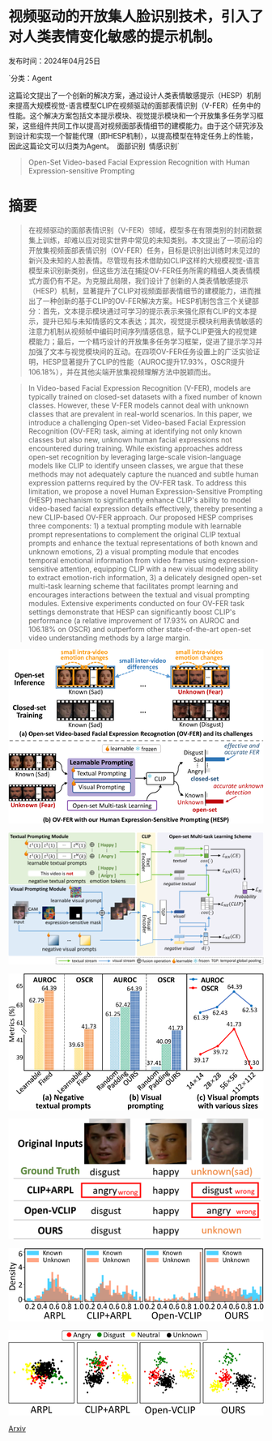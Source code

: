 # 视频驱动的开放集人脸识别技术，引入了对人类表情变化敏感的提示机制。

发布时间：2024年04月25日

`分类：Agent

这篇论文提出了一个创新的解决方案，通过设计人类表情敏感提示（HESP）机制来提高大规模视觉-语言模型CLIP在视频驱动的面部表情识别（V-FER）任务中的性能。这个解决方案包括文本提示模块、视觉提示模块和一个开放集多任务学习框架，这些组件共同工作以提高对视频面部表情细节的建模能力。由于这个研究涉及到设计和实现一个智能代理（即HESP机制），以提高模型在特定任务上的性能，因此这篇论文可以归类为Agent。` `面部识别` `情感识别`

> Open-Set Video-based Facial Expression Recognition with Human Expression-sensitive Prompting

# 摘要

> 在视频驱动的面部表情识别（V-FER）领域，模型多在有限类别的封闭数据集上训练，却难以应对现实世界中常见的未知类别。本文提出了一项前沿的开放集视频面部表情识别（OV-FER）任务，目标是识别出训练时未见过的新兴及未知的人脸表情。尽管现有技术借助如CLIP这样的大规模视觉-语言模型来识别新类别，但这些方法在捕捉OV-FER任务所需的精细人类表情模式方面仍有不足。为克服此局限，我们设计了创新的人类表情敏感提示（HESP）机制，显著提升了CLIP对视频面部表情细节的建模能力，进而推出了一种创新的基于CLIP的OV-FER解决方案。HESP机制包含三个关键部分：首先，文本提示模块通过可学习的提示表示来强化原有CLIP的文本提示，提升已知与未知情感的文本表达；其次，视觉提示模块利用表情敏感的注意力机制从视频帧中编码时间序列情感信息，赋予CLIP更强大的视觉建模能力；最后，一个精巧设计的开放集多任务学习框架，促进了提示学习并加强了文本与视觉模块间的互动。在四项OV-FER任务设置上的广泛实验证明，HESP显著提升了CLIP的性能（AUROC提升17.93%，OSCR提升106.18%），并在其他尖端开放集视频理解方法中脱颖而出。

> In Video-based Facial Expression Recognition (V-FER), models are typically trained on closed-set datasets with a fixed number of known classes. However, these V-FER models cannot deal with unknown classes that are prevalent in real-world scenarios. In this paper, we introduce a challenging Open-set Video-based Facial Expression Recognition (OV-FER) task, aiming at identifying not only known classes but also new, unknown human facial expressions not encountered during training. While existing approaches address open-set recognition by leveraging large-scale vision-language models like CLIP to identify unseen classes, we argue that these methods may not adequately capture the nuanced and subtle human expression patterns required by the OV-FER task. To address this limitation, we propose a novel Human Expression-Sensitive Prompting (HESP) mechanism to significantly enhance CLIP's ability to model video-based facial expression details effectively, thereby presenting a new CLIP-based OV-FER approach. Our proposed HESP comprises three components: 1) a textual prompting module with learnable prompt representations to complement the original CLIP textual prompts and enhance the textual representations of both known and unknown emotions, 2) a visual prompting module that encodes temporal emotional information from video frames using expression-sensitive attention, equipping CLIP with a new visual modeling ability to extract emotion-rich information, 3) a delicately designed open-set multi-task learning scheme that facilitates prompt learning and encourages interactions between the textual and visual prompting modules. Extensive experiments conducted on four OV-FER task settings demonstrate that HESP can significantly boost CLIP's performance (a relative improvement of 17.93% on AUROC and 106.18% on OSCR) and outperform other state-of-the-art open-set video understanding methods by a large margin.

![视频驱动的开放集人脸识别技术，引入了对人类表情变化敏感的提示机制。](../../../paper_images/2404.17100/x1.png)

![视频驱动的开放集人脸识别技术，引入了对人类表情变化敏感的提示机制。](../../../paper_images/2404.17100/x2.png)

![视频驱动的开放集人脸识别技术，引入了对人类表情变化敏感的提示机制。](../../../paper_images/2404.17100/x3.png)

![视频驱动的开放集人脸识别技术，引入了对人类表情变化敏感的提示机制。](../../../paper_images/2404.17100/predict_result.png)

![视频驱动的开放集人脸识别技术，引入了对人类表情变化敏感的提示机制。](../../../paper_images/2404.17100/x4.png)

![视频驱动的开放集人脸识别技术，引入了对人类表情变化敏感的提示机制。](../../../paper_images/2404.17100/x5.png)

[Arxiv](https://arxiv.org/abs/2404.17100)